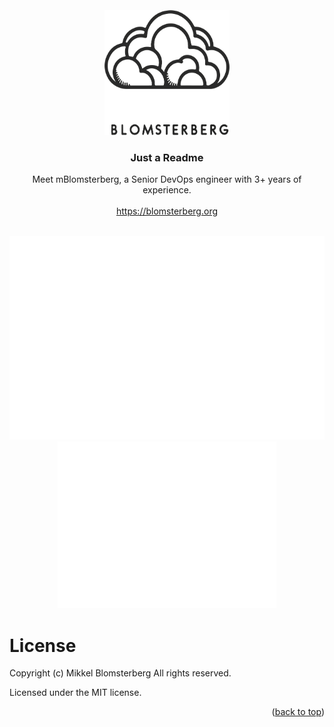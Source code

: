 <br />
<div id="readme-top" align="center" style="margin-top: 50px">
  <a href="https://github.com/mBlomsterberg/">
    <picture>
      <source srcset="logo_inv.png" media="(prefers-color-scheme: dark)">
      <img src="logo.png" width="200" height="200">
    </picture>
  </a>

  <h3 align="center">Just a Readme</h3>

  <p align="center">
    Meet mBlomsterberg, a Senior DevOps engineer with 3+ years of experience.
    <br />
    <br />
    <a href="https://blomsterberg.org">https://blomsterberg.org</a>
  </p>
  <br/>
</div>


<div align="center">
 <img src="./fullyear.svg">
 <img src="./github-metrics.svg" width="350">
</div>



# License

Copyright (c) Mikkel Blomsterberg All rights reserved.

Licensed under the MIT license.

<p align="right">(<a href="#readme-top">back to top</a>)</p>

